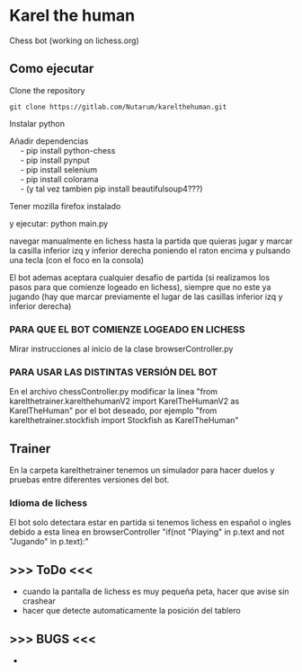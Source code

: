# Karel the human
Chess bot (working on lichess.org)

## Como ejecutar
Clone the repository
```
git clone https://gitlab.com/Nutarum/karelthehuman.git
```

Instalar python

Añadir dependencias <br />
&nbsp;&nbsp;&nbsp;&nbsp; - pip install python-chess <br />
&nbsp;&nbsp;&nbsp;&nbsp; - pip install pynput <br />
&nbsp;&nbsp;&nbsp;&nbsp; - pip install selenium <br />
&nbsp;&nbsp;&nbsp;&nbsp; - pip install colorama <br />
&nbsp;&nbsp;&nbsp;&nbsp; - (y tal vez tambien pip install beautifulsoup4???)

Tener mozilla firefox instalado

y ejecutar:
python main.py

navegar manualmente en lichess hasta la partida que quieras jugar
y marcar la casilla inferior izq y inferior derecha poniendo el raton encima
y pulsando una tecla (con el foco en la consola)

El bot ademas aceptara cualquier desafio de partida (si realizamos los pasos para que comienze logeado en lichess), siempre que no este ya jugando (hay que marcar previamente el lugar de las casillas inferior izq y inferior derecha)

### PARA QUE EL BOT COMIENZE LOGEADO EN LICHESS
Mirar instrucciones al inicio de la clase browserController.py

### PARA USAR LAS DISTINTAS VERSIÓN DEL BOT
En el archivo chessController.py
modificar la linea "from karelthetrainer.karelthehumanV2 import KarelTheHumanV2 as KarelTheHuman"
por el bot deseado, por ejemplo "from karelthetrainer.stockfish import Stockfish as KarelTheHuman"

## Trainer
En la carpeta karelthetrainer tenemos un simulador para hacer duelos y pruebas entre diferentes versiones del bot.

### Idioma de lichess
El bot solo detectara estar en partida si tenemos lichess en español o ingles <br />
debido a esta linea en browserController "if(not "Playing" in p.text and not "Jugando" in p.text):"

## >>> ToDo <<<
- cuando la pantalla de lichess es muy pequeña peta, hacer que avise sin crashear
- hacer que detecte automaticamente la posición del tablero

## >>> BUGS <<<
- 

